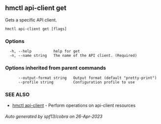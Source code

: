## hmctl api-client get

Gets a specific API client.

```
hmctl api-client get [flags]
```

### Options

```
  -h, --help          help for get
  -n, --name string   The name of the API client. (Required)
```

### Options inherited from parent commands

```
      --output-format string   Output format (default "pretty-print")
      --profile string         Configuration profile to use
```

### SEE ALSO

* [hmctl api-client](hmctl_api-client.md)	 - Perform operations on api-client resources

###### Auto generated by spf13/cobra on 26-Apr-2023
